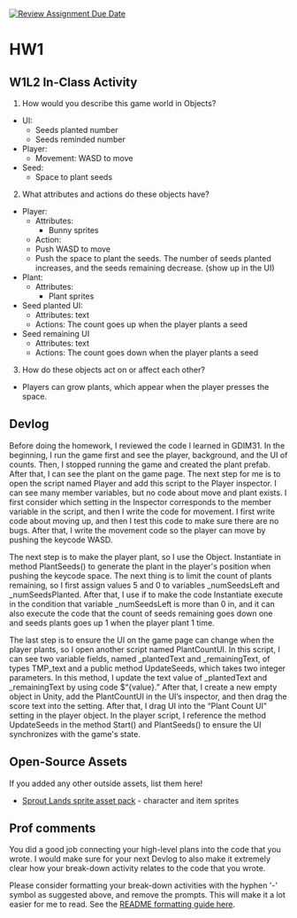 [![Review Assignment Due Date](https://classroom.github.com/assets/deadline-readme-button-22041afd0340ce965d47ae6ef1cefeee28c7c493a6346c4f15d667ab976d596c.svg)](https://classroom.github.com/a/MjLLqDcN)
# HW1
## W1L2 In-Class Activity
1. How would you describe this game world in Objects?
- UI:
  - Seeds planted number
  - Seeds reminded number
- Player:
  - Movement: WASD to move
- Seed:
  - Space to plant seeds
2. What attributes and actions do these objects have?
- Player:
  - Attributes:
    - Bunny sprites
  - Action:
  - Push WASD to move
  - Push the space to plant the seeds. The number of seeds planted increases, and the seeds remaining decrease. (show up in the UI)
- Plant:
  - Attributes:
    - Plant sprites
- Seed planted UI:
  - Attributes: text
  - Actions: The count goes up when the player plants a seed
- Seed remaining UI
  - Attributes: text 
  - Actions: The count goes down when the player plants a seed
3. How do these objects act on or affect each other?
- Players can grow plants, which appear when the player presses the space.

## Devlog
Before doing the homework, I reviewed the code I learned in GDIM31. In the beginning, I run the game first and see the player, background, and the UI of counts. Then, I stopped running the game and created the plant prefab. After that, I can see the plant on the game page. The next step for me is to open the script named Player and add this script to the Player inspector. I can see many member variables, but no code about move and plant exists. I first consider which setting in the Inspector corresponds to the member variable in the script, and then I write the code for movement. I first write code about moving up, and then I test this code to make sure there are no bugs. After that, I write the movement code so the player can move by pushing the keycode WASD. 

The next step is to make the player plant, so I use the Object. Instantiate in method PlantSeeds() to generate the plant in the player's position when pushing the keycode space. The next thing is to limit the count of plants remaining, so I first assign values 5 and 0 to variables _numSeedsLeft and _numSeedsPlanted. After that, I use if to make the code Instantiate execute in the condition that variable _numSeedsLeft is more than 0 in, and it can also execute the code that the count of seeds remaining goes down one and seeds plants goes up 1 when the player plant 1 time. 

The last step is to ensure the UI on the game page can change when the player plants, so I open another script named PlantCountUI. In this script, I can see two variable fields, named _plantedText and _remainingText, of types TMP_text and a public method UpdateSeeds, which takes two integer parameters. In this method, I update the text value of _plantedText and _remainingText by using code $“{value}.” After that, I create a new empty object in Unity, add the PlantCountUI in the UI’s inspector, and then drag the score text into the setting. After that, I drag UI into the “Plant Count UI” setting in the player object. In the player script, I reference the method UpdateSeeds in the method Start() and PlantSeeds() to ensure the UI synchronizes with the game's state. 

## Open-Source Assets
If you added any other outside assets, list them here!
- [Sprout Lands sprite asset pack](https://cupnooble.itch.io/sprout-lands-asset-pack) - character and item sprites

## Prof comments
You did a good job connecting your high-level plans into the code that you wrote. I would make sure for your next Devlog to also make it extremely clear how your break-down activity relates to the code that you wrote.

Please consider formatting your break-down activities with the hyphen '-' symbol as suggested above, and remove the prompts. This will make it a lot easier for me to read. See the [README formatting guide here](https://docs.github.com/en/get-started/writing-on-github/getting-started-with-writing-and-formatting-on-github/basic-writing-and-formatting-syntax).
